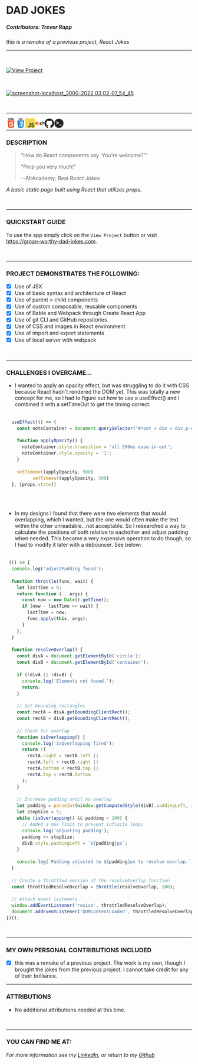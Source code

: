 
# DAD JOKES



##### Contributors: Trevor Rapp

*this is a remake of a previous project, React Jokes*

---

<br>

[![View Project](https://user-images.githubusercontent.com/11747875/141705232-471a0b9c-ca45-4540-a1b6-740c5e1becbe.png)](https://groan-worthy-dad-jokes.com)

<br/>

[![screenshot-localhost_3000-2022 03 02-07_54_45](https://user-images.githubusercontent.com/11747875/156386294-0178003b-a2e8-442a-a5e2-59beb3274268.png)](https://user-images.githubusercontent.com/11747875/218291297-69f36beb-ccfd-4657-832b-f80a25814d69.mp4)

<br>

---

<img align="left" alt="HTML5" width="26px" src="https://raw.githubusercontent.com/github/explore/80688e429a7d4ef2fca1e82350fe8e3517d3494d/topics/html/html.png" />
<img align="left" alt="CSS3" width="26px" src="https://raw.githubusercontent.com/github/explore/80688e429a7d4ef2fca1e82350fe8e3517d3494d/topics/css/css.png" />
<img align="left" alt="JavaScript" width="26px" src="https://raw.githubusercontent.com/github/explore/80688e429a7d4ef2fca1e82350fe8e3517d3494d/topics/javascript/javascript.png" />
<img align="left" alt="Git" width="26px" src="https://raw.githubusercontent.com/github/explore/80688e429a7d4ef2fca1e82350fe8e3517d3494d/topics/git/git.png" />
<img align="left" alt="GitHub" width="26px" src="https://raw.githubusercontent.com/github/explore/78df643247d429f6cc873026c0622819ad797942/topics/github/github.png" />
<img align="left" alt="Terminal" width="26px" src="https://raw.githubusercontent.com/github/explore/80688e429a7d4ef2fca1e82350fe8e3517d3494d/topics/terminal/terminal.png" />

<br>

---

### DESCRIPTION

> "How do React components say 'You're welcome?'"
>
> "Prop you very much!"
>
> --AltAcademy, *Best React Jokes*


*A basic static page built using React that utilizes props.*

<br/>

---

### QUICKSTART GUIDE

To use the app simply click on the ```View Project``` button or visit <a href="https://groan-worthy-dad-jokes.com">https://groan-worthy-dad-jokes.com</a>. 

<br/>

---

### PROJECT DEMONSTRATES THE FOLLOWING:

- [x] Use of JSX
- [x] Use of basic syntax and architecture of React
- [x] Use of parent > child components
- [x] Use of custom composable, reusable components
- [x] Use of Bable and Webpack through Create React App
- [x] Use of git CLI and GitHub repositories
- [x] Use of CSS and images in React environment
- [x] Use of import and export statements
- [x] Use of local server with webpack

<br/>

---

### CHALLENGES I OVERCAME...

* I wanted to apply an opacity effect, but was struggling to do it with CSS because React hadn't rendered the DOM yet.  This was totally a new concept for me, so I had to figure out how to use a useEffect() and I combined it with a setTimeOut to get the timing correct.

```javascript  

  useEffect(() => {
    const noteContainer = document.querySelector("#root > div > div.p-container > div > div.joke-and-button-container > div > div")

    function applyOpacity() {
      noteContainer.style.transition = 'all 500ms ease-in-out';
      noteContainer.style.opacity = '1';
    }

    setTimeout(applyOpacity, 500)
          setTimeout(applyOpacity, 500)
  }, [props.state])
    
```

<br>

* In my designs I found that there were two elements that would overlapping, which I wanted, but the one would often make the text within the other unreadable...not acceptable.  So I researched a way to calculate the positions of both relative to eachother and adjust padding when needed.  This became a very expensive operation to do though, so I had to modify it later with a debouncer.  See below:

```javascript

 (() => {
  console.log('adjustPadding found');

  function throttle(func, wait) {
    let lastTime = 0;
    return function (...args) {
      const now = new Date().getTime();
      if (now - lastTime >= wait) {
        lastTime = now;
        func.apply(this, args);
      }
    };
  }

  function resolveOverlap() {
    const divA = document.getElementById('circle');
    const divB = document.getElementById('container');

    if (!divA || !divB) {
      console.log('Elements not found.');
      return;
    }

    // Get bounding rectangles
    const rectA = divA.getBoundingClientRect();
    const rectB = divB.getBoundingClientRect();

    // Check for overlap
    function isOverlapping() {
      console.log('isOverlapping fired');
      return !(
        rectA.right < rectB.left ||
        rectA.left > rectB.right ||
        rectA.bottom < rectB.top ||
        rectA.top > rectB.bottom
      );
    }

    // Increase padding until no overlap
    let padding = parseInt(window.getComputedStyle(divB).paddingLeft, 10);
    let stepSize = 5;
    while (isOverlapping() && padding < 100) {
      // Added a max limit to prevent infinite loops
      console.log('adjusting padding');
      padding += stepSize;
      divB.style.paddingLeft = `${padding}px`;
    }

    console.log(`Padding adjusted to ${padding}px to resolve overlap.`);
  }

  // Create a throttled version of the resolveOverlap function
  const throttledResolveOverlap = throttle(resolveOverlap, 100);

  // Attach event listeners
  window.addEventListener('resize', throttledResolveOverlap);
  document.addEventListener('DOMContentLoaded', throttledResolveOverlap);
})();

```

<br/>

---

### MY OWN PERSONAL CONTRIBUTIONS INCLUDED 

- [X] this was a remake of a previous project.  The work is my own, though I brought the jokes from the previous project.  I cannot take credit for any of their brilliance. 

---

### ATTRIBUTIONS

* No additional attributions needed at this time.

<br/>

---

### YOU CAN FIND ME AT:

*For more information see my [LinkedIn](https://www.linkedin.com/in/trevor-rapp-042a1037), or return to my [Github](https://github.com/trrapp12)*



